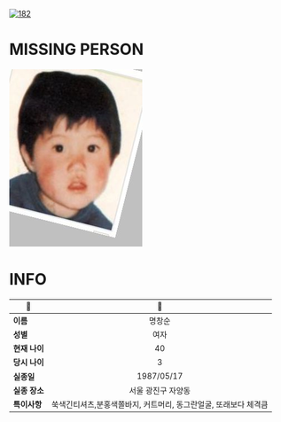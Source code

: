 [![182](https://img.shields.io/badge/%EC%8B%A4%EC%A2%85%EC%8B%A0%EA%B3%A0%EB%8A%94%20%EA%B5%AD%EB%B2%88%EC%97%86%EC%9D%B4-182-blue)](http://safe182.go.kr/index.do)

# MISSING PERSON

<img src="./missing_person.jpg">

# INFO

|🔑|💎|
|--|:--:|
|**이름**|명창순|
|**성별**|여자|
|**현재 나이**|40|
|**당시 나이**|3|
|**실종일**|1987/05/17|
|**실종 장소**|서울 광진구 자양동 |
|**특이사항**|쑥색긴티셔츠,분홍색쫄바지, 커트머리, 동그란얼굴, 또래보다 체격큼|
